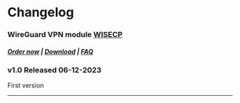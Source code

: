 # Changelog

### WireGuard VPN module **[WISECP](https://puqcloud.com/link.php?id=78)** 

##### [Order now](https://puqcloud.com/index.php?rp=/store/wisecp-module-wireguard-vpn) | [Download](https://download.puqcloud.com/WISECP/Product/PUQ_WISECP-WireGuard-VPN/) | [FAQ](https://faq.puqcloud.com/)

### v1.0 Released 06-12-2023

First version

- - - - -
